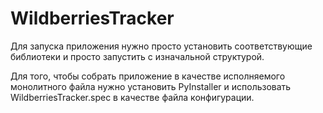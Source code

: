 # WildberriesTracker
Для запуска приложения нужно просто установить соответствующие библиотеки и просто запустить с изначальной структурой.

Для того, чтобы собрать приложение в качестве исполняемого монолитного файла нужно установить PyInstaller и использовать WildberriesTracker.spec в качестве файла конфигурации.

